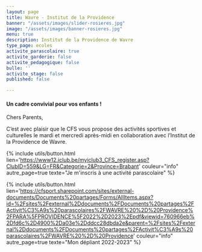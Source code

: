 ```yaml
---
layout: page
title: Wavre - Institut de la Providence
banner: "/assets/images/slider-rosieres.jpg"
image: "/assets/images/banner-rosieres.jpg"
menu: true
description: Institut de la Providence de Wavre
type_page: ecoles
activite_parascolaire: true
activite_garderie: false
activite_pedagogique: false
bulle: ''
activite_stage: false
published: false

---
```

#### **Un cadre convivial pour vos enfants !**

Chers Parents,

C’est avec plaisir que le CFS vous propose des activités sportives et culturelles le mardi et mercredi après-midi en collaboration avec l’Institut de la Providence de Wavre.

{% include utils/button.html  
lien='https://www12.iclub.be/myiclub3_CFS_register.asp?ClubID=559&LG=FR&Categorie=2&Province=Brabant' couleur="info" autre_page=true texte="Je m'inscris à une activité parascolaire" %}

{% include utils/button.html lien='https://cfsport.sharepoint.com/sites/external-documents/Documents%20partages/Forms/AllItems.aspx?id=%2Fsites%2Fexternal%2Ddocuments%2FDocuments%20partages%2FActivit%C3%A9s%20parascolaires%2FWAVRE%20%2D%20Providence%2FPARA%5FPROVIDENCE%5F2022%2D2023%2Epdf&viewid=760966eb%2Dfd6c%2D4900%2Da03e%2Dddcc28dbda2e&parent=%2Fsites%2Fexternal%2Ddocuments%2FDocuments%20partages%2FActivit%C3%A9s%20parascolaires%2FWAVRE%20%2D%20Providence' couleur="info" autre_page=true texte="Mon dépliant 2022-2023" %}